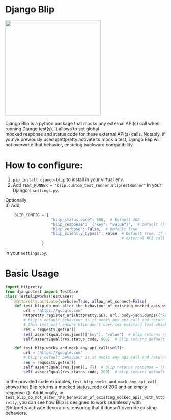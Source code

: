 # Django Blip
<img src="https://github.com/NeurlAP/Images/assets/105038093/c25be39a-16c0-4b80-ac64-e06cae172512" width="300">   

Django Blip is a python package that mocks any external API(s) call when running Django test(s). It allows to set global   
mocked response and status code for these external API(s) calls. Notably, if you've previously used @httpretty.activate 
to mock a test, Django Blip will not overwrite that behavior, ensuring backward compatibility.   


# How to configure: 
1) `pip install django-blip` to install in your virtual env.
2) Add `TEST_RUNNER = "blip.custom_test_runner.BlipTestRunner"` in your Django's `settings.py`.  

Optionally  
3) Add,  
```python
    BLIP_CONFIG = {
                    "blip_status_code": 500,  # Default 200
                    "blip_response": '{"key": "value"}',  # Default {}
                    "blip_verbose": False,  # Default True
                    "blip_silently_bypass": False  # Default True, If set to False, it will raise an exception if any
                                                   # external API call is encountered within the test
                }
```
   in your `settings.py`.
    
# Basic Usage

```python
import httpretty 
from django.test import TestCase
class TestBlipWorks(TestCase):
    @httpretty.activate(verbose=True, allow_net_connect=False)
    def test_blip_do_not_alter_the_behaviour_of_existing_mocked_apis_with_httpretty(self):
        url = "https://google.com"
        httpretty.register_uri(httpretty.GET, url, body=json.dumps({"key": "value"}), status=500)
        # blip's default behaviour is it mocks any api call and return status code = 200 and response={}
        # this test will ensure blip don't override existing test which is already decorated with @httpretty.activate
        res = requests.get(url)
        self.assertEqual(res.json()["key"], "value")  # blip returns response = {}
        self.assertEqual(res.status_code, 500)  # blip returns default 200 status code

    def test_blip_works_and_mock_any_api_call(self):
        url = "https://google.com"
        # blip's default behaviour is it mocks any api call and return status = 200 and response={}
        res = requests.get(url)
        self.assertEqual(res.json(), {})  # blip returns response = {}
        self.assertEqual(res.status_code, 200)  # blip returns default 200 status code
```

In the provided code examples, `test_blip_works_and_mock_any_api_call` shows that Blip returns a mocked status_code of 200 and an empty response {}. Additionally, in `test_blip_do_not_alter_the_behaviour_of_existing_mocked_apis_with_httpretty`, you can see how Blip is designed to work seamlessly with @httpretty.activate decorators, ensuring that it doesn't override existing behaviors.
